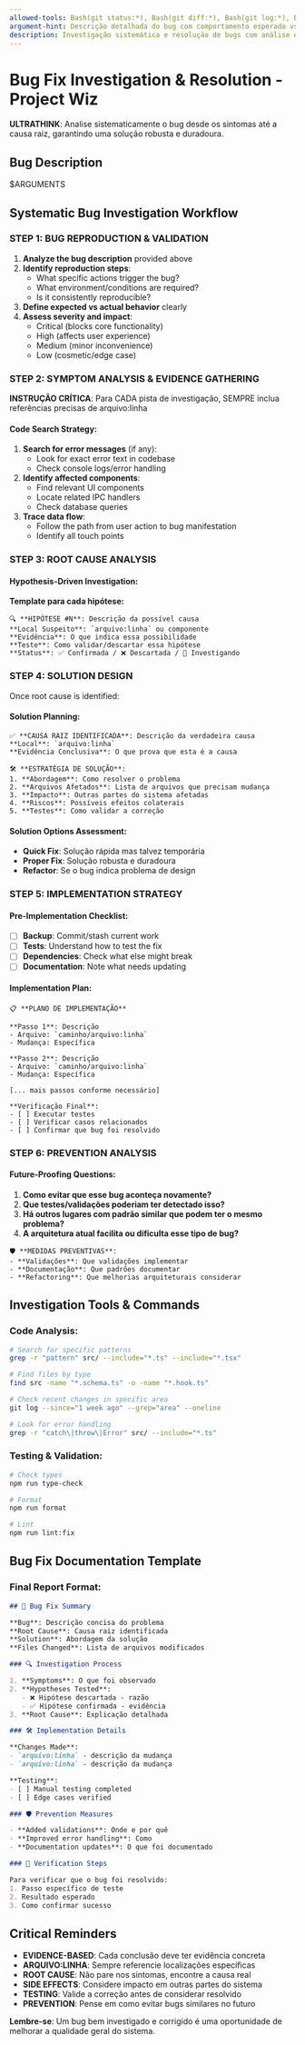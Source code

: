 ```yaml
---
allowed-tools: Bash(git status:*), Bash(git diff:*), Bash(git log:*), Bash(npm run:*), Glob(*), Grep(*), Read(*), LS(*), Bash(find:*)
argument-hint: Descrição detalhada do bug com comportamento esperado vs atual
description: Investigação sistemática e resolução de bugs com análise de causa raiz
---
```


# Bug Fix Investigation & Resolution - Project Wiz

**ULTRATHINK**: Analise sistematicamente o bug desde os sintomas até a causa raiz, garantindo uma solução robusta e duradoura.

## Bug Description
$ARGUMENTS

## Systematic Bug Investigation Workflow

### STEP 1: BUG REPRODUCTION & VALIDATION

1. **Analyze the bug description** provided above
2. **Identify reproduction steps**:
   - What specific actions trigger the bug?
   - What environment/conditions are required?
   - Is it consistently reproducible?
3. **Define expected vs actual behavior** clearly
4. **Assess severity and impact**:
   - Critical (blocks core functionality)
   - High (affects user experience)
   - Medium (minor inconvenience)
   - Low (cosmetic/edge case)

### STEP 2: SYMPTOM ANALYSIS & EVIDENCE GATHERING

**INSTRUÇÃO CRÍTICA**: Para CADA pista de investigação, SEMPRE inclua referências precisas de arquivo:linha

#### Code Search Strategy:
1. **Search for error messages** (if any):
   - Look for exact error text in codebase
   - Check console logs/error handling
2. **Identify affected components**:
   - Find relevant UI components
   - Locate related IPC handlers
   - Check database queries
3. **Trace data flow**:
   - Follow the path from user action to bug manifestation
   - Identify all touch points

### STEP 3: ROOT CAUSE ANALYSIS

#### Hypothesis-Driven Investigation:

**Template para cada hipótese:**
```
🔍 **HIPÓTESE #N**: Descrição da possível causa
**Local Suspeito**: `arquivo:linha` ou componente
**Evidência**: O que indica essa possibilidade
**Teste**: Como validar/descartar essa hipótese
**Status**: ✅ Confirmada / ❌ Descartada / 🤔 Investigando
```

### STEP 4: SOLUTION DESIGN

Once root cause is identified:

#### Solution Planning:
```
✅ **CAUSA RAIZ IDENTIFICADA**: Descrição da verdadeira causa
**Local**: `arquivo:linha`
**Evidência Conclusiva**: O que prova que esta é a causa

🛠️ **ESTRATÉGIA DE SOLUÇÃO**:
1. **Abordagem**: Como resolver o problema
2. **Arquivos Afetados**: Lista de arquivos que precisam mudança
3. **Impacto**: Outras partes do sistema afetadas
4. **Riscos**: Possíveis efeitos colaterais
5. **Testes**: Como validar a correção
```

#### Solution Options Assessment:
- **Quick Fix**: Solução rápida mas talvez temporária
- **Proper Fix**: Solução robusta e duradoura
- **Refactor**: Se o bug indica problema de design

### STEP 5: IMPLEMENTATION STRATEGY

#### Pre-Implementation Checklist:
- [ ] **Backup**: Commit/stash current work
- [ ] **Tests**: Understand how to test the fix
- [ ] **Dependencies**: Check what else might break
- [ ] **Documentation**: Note what needs updating

#### Implementation Plan:
```
📋 **PLANO DE IMPLEMENTAÇÃO**

**Passo 1**: Descrição
- Arquivo: `caminho/arquivo:linha`
- Mudança: Específica

**Passo 2**: Descrição
- Arquivo: `caminho/arquivo:linha`
- Mudança: Específica

[... mais passos conforme necessário]

**Verificação Final**:
- [ ] Executar testes
- [ ] Verificar casos relacionados
- [ ] Confirmar que bug foi resolvido
```

### STEP 6: PREVENTION ANALYSIS

#### Future-Proofing Questions:
1. **Como evitar que esse bug aconteça novamente?**
2. **Que testes/validações poderiam ter detectado isso?**
3. **Há outros lugares com padrão similar que podem ter o mesmo problema?**
4. **A arquitetura atual facilita ou dificulta esse tipo de bug?**

```
🛡️ **MEDIDAS PREVENTIVAS**:
- **Validações**: Que validações implementar  
- **Documentação**: Que padrões documentar
- **Refactoring**: Que melhorias arquiteturais considerar
```

## Investigation Tools & Commands

### Code Analysis:
```bash
# Search for specific patterns
grep -r "pattern" src/ --include="*.ts" --include="*.tsx"

# Find files by type
find src -name "*.schema.ts" -o -name "*.hook.ts"

# Check recent changes in specific area
git log --since="1 week ago" --grep="area" --oneline

# Look for error handling
grep -r "catch\|throw\|Error" src/ --include="*.ts"
```

### Testing & Validation:
```bash
# Check types
npm run type-check

# Format
npm run format

# Lint 
npm run lint:fix
```

## Bug Fix Documentation Template

### Final Report Format:

```markdown
## 🐛 Bug Fix Summary

**Bug**: Descrição concisa do problema
**Root Cause**: Causa raiz identificada
**Solution**: Abordagem da solução
**Files Changed**: Lista de arquivos modificados

### 🔍 Investigation Process

1. **Symptoms**: O que foi observado
2. **Hypotheses Tested**: 
   - ❌ Hipótese descartada - razão
   - ✅ Hipótese confirmada - evidência
3. **Root Cause**: Explicação detalhada

### 🛠️ Implementation Details

**Changes Made**:
- `arquivo:linha` - descrição da mudança
- `arquivo:linha` - descrição da mudança

**Testing**:
- [ ] Manual testing completed
- [ ] Edge cases verified

### 🛡️ Prevention Measures

- **Added validations**: Onde e por quê
- **Improved error handling**: Como
- **Documentation updates**: O que foi documentado

### 🧪 Verification Steps

Para verificar que o bug foi resolvido:
1. Passo específico de teste
2. Resultado esperado
3. Como confirmar sucesso
```

## Critical Reminders

- **EVIDENCE-BASED**: Cada conclusão deve ter evidência concreta
- **ARQUIVO:LINHA**: Sempre referencie localizações específicas
- **ROOT CAUSE**: Não pare nos sintomas, encontre a causa real
- **SIDE EFFECTS**: Considere impacto em outras partes do sistema
- **TESTING**: Valide a correção antes de considerar resolvido
- **PREVENTION**: Pense em como evitar bugs similares no futuro

**Lembre-se**: Um bug bem investigado e corrigido é uma oportunidade de melhorar a qualidade geral do sistema.